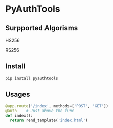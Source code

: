 # PyAuthTools

## Surpported Algorisms
HS256

RS256


## Install
```python
pip install pyauthtools
```

## Usages
```python
@app.route('/index', methods=['POST', 'GET'])
@auth    # Just above the func
def index():
  return rend_template('index.html')
```
